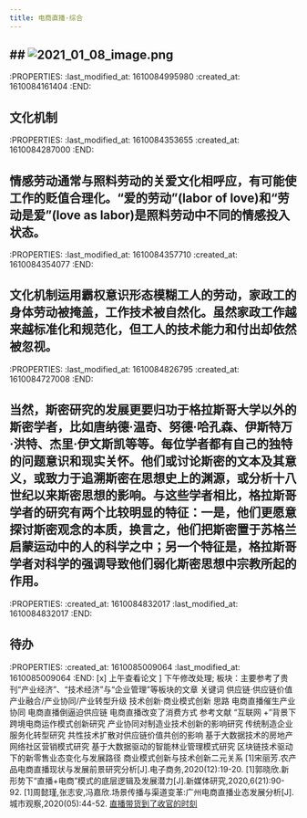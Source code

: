 ```yaml
---
title: 电商直播·综合
---
```


## ## ![2021_01_08_image.png](https://cdn.logseq.com/%2F93885275-2911-4413-ad42-50e105250c9a0b3beef0-ac17-48a5-b2af-cd73231c5f9e2021_01_08_image.png?Expires=4763684167&Signature=Jb4O2sntQgrUZ5ixn2EFy2HeKqz74~e4gPlrZ92zZJooAMI9DQyQIvL-3yKIQQbae2BpV~mhEpc2LYUt2LA5rhn68B-dQfuX7DQ8lmKVhcTOsn1vqu5xvK5f4XfxcVgidLf8OPSN0aNaRg4EnXRnbtezazwx9PoShML-R32qces9oOOMNKYuqh4pcRfvPKS~PsrMpz2Dy9H2N6U0iOSot7jgqJ99k1kL5K~yaxVxAK~hL1lWHScvblZe0UWbjgPSf6Hp9EJyc5AQZM6b8JMmdIuWh52~FOBJqMhR3CuHx-yuXHODlDfrV44Y0FCls1rs7gREETPC6SkigmbHMKZXqw__&Key-Pair-Id=APKAJE5CCD6X7MP6PTEA)
:PROPERTIES:
:last_modified_at: 1610084995980
:created_at: 1610084161404
:END:
## 文化机制
:PROPERTIES:
:last_modified_at: 1610084353655
:created_at: 1610084287000
:END:
## 情感劳动通常与照料劳动的关爱文化相呼应，有可能使工作的贬值合理化。“爱的劳动”(labor of love)和“劳动是爱”(love as labor)是照料劳动中不同的情感投入状态。
:PROPERTIES:
:last_modified_at: 1610084357710
:created_at: 1610084354077
:END:
## 文化机制运用霸权意识形态模糊工人的劳动，家政工的身体劳动被掩盖，工作技术被自然化。虽然家政工作越来越标准化和规范化，但工人的技术能力和付出却依然被忽视。
:PROPERTIES:
:last_modified_at: 1610084826795
:created_at: 1610084727008
:END:
## 当然，斯密研究的发展更要归功于格拉斯哥大学以外的斯密学者，比如唐纳德·温奇、努德·哈孔森、伊斯特万·洪特、杰里·伊文斯凯等等。每位学者都有自己的独特的问题意识和现实关怀。他们或讨论斯密的文本及其意义，或致力于追溯斯密在思想史上的渊源，或分析十八世纪以来斯密思想的影响。与这些学者相比，格拉斯哥学者的研究有两个比较明显的特征：一是，他们更愿意探讨斯密观念的本质，换言之，他们把斯密置于苏格兰启蒙运动中的人的科学之中；另一个特征是，格拉斯哥学者对科学的强调导致他们弱化斯密思想中宗教所起的作用。
:PROPERTIES:
:created_at: 1610084832017
:last_modified_at: 1610084832017
:END:
## 待办
:PROPERTIES:
:created_at: 1610085009064
:last_modified_at: 1610085009064
:END:
    [x] 上午查看论文
    ] 下午修改处理;
板块：主要参考了贵刊“产业经济”、“技术经济”与“企业管理”等板块的文章
关键词
    供应链·供应链价值
    产业融合/产业协同/产业转型升级
    技术创新·商业模式创新
思路
    电商直播催生产业协同
    电商直播倒逼迫供应链
    电商直播改变了消费方式
参考文献
    “互联网 +”背景下跨境电商运作模式创新研究
    产业协同对制造业技术创新的影响研究
    传统制造企业服务化转型研究
    共性技术扩散对供应链价值共创的影响
    基于大数据技术的房地产网络社区营销模式研究
    基于大数据驱动的智能林业管理模式研究
    区块链技术驱动下的新零售业态变化与发展路径
    商业模式创新与技术创新二元关系
    [1]宋丽芳.农产品电商直播现状与发展前景研究分析[J].电子商务,2020(12):19-20.
    [1]郭晓欣.新形势下“直播+电商”模式的底层逻辑及发展潜力[J].新媒体研究,2020,6(21):90-92.
    [1]周懿瑾,张志安,冯嘉欣.场景传播与渠道变革:广州电商直播业态发展分析[J].城市观察,2020(05):44-52.
    [直播带货到了收官的时刻](https://www.yicai.com/news/100739908.html)
